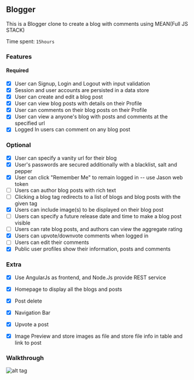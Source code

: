 ## Blogger

This is a Blogger clone to create a blog with comments using MEAN(Full JS STACK)

Time spent: `15hours`

### Features

#### Required

- [x] User can Signup, Login and Logout with input validation
- [x] Session and user accounts are persisted in a data store
- [x] User can create and edit a blog post
- [x] User can view blog posts with details on their Profile
- [x] User can comments on their blog posts on their Profile
- [x] User can view a anyone's blog with posts and comments at the specified url
- [x] Logged In users can comment on any blog post

### Optional

- [x] User can specify a vanity url for their blog 
- [x] User's passwords are secured additionally with a blacklist, salt and pepper
- [x] User can click "Remember Me" to remain logged in -- use Jason web token
- [ ] Users can author blog posts with rich text
- [ ] Clicking a blog tag redirects to a list of blogs and blog posts with the given tag
- [x] Users can include image(s) to be displayed on their blog post
- [ ] Users can specify a future release date and time to make a blog post visible
- [ ] Users can rate blog posts, and authors can view the aggregate rating
- [x] Users can upvote/downvote comments when logged in
- [ ] Users can edit their comments
- [x] Public user profiles show their information, posts and comments

### Extra
- [x] Use AngularJs as frontend, and Node.Js provide REST service
- [x] Homepage to display all the blogs and posts
- [x] Post delete
- [x] Navigation Bar
- [x] Upvote a post
- [x] Image Preview and store images as file and store file info in table and link to post


### Walkthrough

![alt tag](./blog-scenario1.gif)
